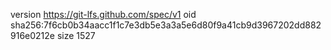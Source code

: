version https://git-lfs.github.com/spec/v1
oid sha256:7f6cb0b34aacc1f1c7e3db5e3a3a5e6d80f9a41cb9d3967202dd882916e0212e
size 1527

